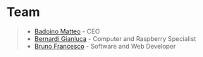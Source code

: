 # Team

> - [Badoino Matteo](https://github.com/BadoinoMatteo "Badoino Matteo") - CEO 
> - [Bernardi Gianluca](https://github.com/GianluBerna "Bernardi Gianluca") - Computer and Raspberry Specialist
> - [Bruno Francesco](https://github.com/FraBrunoSchool "Bruno Francesco") - Software and Web Developer